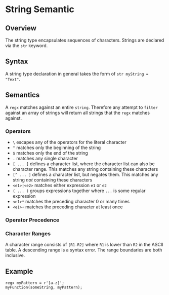 # String Semantic

## Overview

The string type encapsulates sequences of characters. Strings are declared via the `str` keyword. 

## Syntax

A string type declaration in general takes the form of `str myString = "Text"`. 

## Semantics

A `regx` matches against an entire `string`. Therefore any attempt to `filter` against an array of strings will return all strings that the `regx` matches against.

### Operators

* `\` escapes any of the operators for the literal character
* `^` matches only the beginning of the string
* `$` matches only the end of the string
* `.` matches any single character
* `[ ... ]` defines a character list, where the character list can also be character range. This matches any string containing these characters
* `[^ ... ]` defines a character list, but negates them. This matches any string *not* containing these characters
* `<e1>|<e2>` matches either expression `e1` or `e2`
* `( ... )` groups expressions together where `...` is some regular expression
* `<e1>*` matches the preceding character 0 or many times
* `<e1>+` matches the preceding character at least once

### Operator Precedence

### Character Ranges

A character range consists of `[R1-R2]` where `R1` is lower than `R2` in the ASCII table. A descending range is a syntax error. The range boundaries are both inclusive.

## Example

```
regx myPattern = r'[a-z]';
myFunction(someString, myPattern);
```
